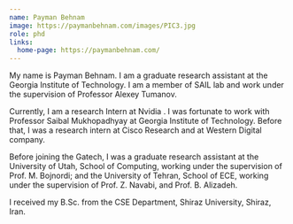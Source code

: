 ```yaml
---
name: Payman Behnam 
image: https://paymanbehnam.com/images/PIC3.jpg
role: phd
links:
  home-page: https://paymanbehnam.com/
---
```


My name is Payman Behnam. I am a graduate research assistant at the Georgia Institute of Technology. I am a member of SAIL lab and work under the supervision of Professor Alexey Tumanov.

Currently, I am a research Intern at Nvidia . I was fortunate to work with Professor Saibal Mukhopadhyay at Georgia Institute of Technology. Before that, I was a research intern at Cisco Research and at Western Digital company.

Before joining the Gatech, I was a graduate research assistant at the University of Utah, School of Computing, working under the supervision of Prof. M. Bojnordi; and the University of Tehran, School of ECE, working under the supervision of Prof. Z. Navabi, and Prof. B. Alizadeh.

I received my B.Sc. from the CSE Department, Shiraz University, Shiraz, Iran.
